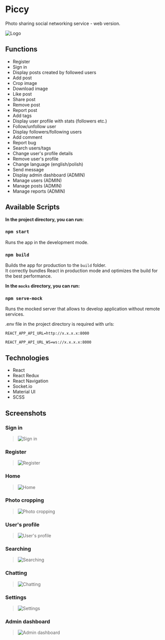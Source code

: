 # Piccy

Photo sharing social networking service - web version.

![Logo](https://github.com/mateooosh/piccy/assets/57798535/20a94e21-ed45-43b9-97ef-3ba5eca9e2e1)

## Functions

* Register
* Sign in
* Display posts created by followed users
* Add post
* Crop image
* Download image
* Like post
* Share post
* Remove post
* Report post
* Add tags
* Display user profile with stats (followers etc.)
* Follow/unfollow user
* Display followers/following users
* Add comment
* Report bug
* Search users/tags
* Change user's profile details
* Remove user's profile
* Change language (english/polish)
* Send message
* Display admin dashboard (ADMIN)
* Manage users (ADMIN)
* Manage posts (ADMIN)
* Manage reports (ADMIN)

## Available Scripts

**In the project directory, you can run:**

### `npm start`

Runs the app in the development mode.

### `npm build`

Builds the app for production to the `build` folder.\
It correctly bundles React in production mode and optimizes the build for the best performance.

**In the `mocks` directory, you can run:**

### `npm serve-mock`

Runs the mocked server that allows to develop application without remote services. 

.env file in the project directory is required with urls:

    REACT_APP_API_URL=http://x.x.x.x:8000

    REACT_APP_API_URL_WS=ws://x.x.x.x:8000


## Technologies

* React
* React Redux
* React Navigation
* Socket.io
* Material UI
* SCSS

## Screenshots

### Sign in

> ![Sign in](https://github.com/mateooosh/piccy/assets/57798535/6b54c7b0-e81f-4545-8142-c959ccc435a6)

### Register

> ![Register](https://github.com/mateooosh/piccy/assets/57798535/6db14ec1-1997-432b-8c57-fd4a1b073508)

### Home

> ![Home](https://github.com/mateooosh/piccy/assets/57798535/def86450-6d62-44eb-af90-a881506e103e)

### Photo cropping

> ![Photo cropping](https://github.com/mateooosh/piccy/assets/57798535/d460659d-c1dd-4a2c-b3fc-13ceffa60344)

### User's profile

> ![User's profile](https://github.com/mateooosh/piccy/assets/57798535/9bee6983-cba1-44c7-8571-86bcbb32afa6)

### Searching

> ![Searching](https://github.com/mateooosh/piccy/assets/57798535/95395356-7267-4b54-bfb8-31969686efac)

### Chatting

> ![Chatting](https://github.com/mateooosh/piccy/assets/57798535/3d14d99e-2af7-4bf6-bb87-b0ea1834af7b)

### Settings

> ![Settings](https://github.com/mateooosh/piccy/assets/57798535/3c0c7a40-2f1d-4480-b571-16cc74707546)

### Admin dashboard

> ![Admin dashboard](https://github.com/mateooosh/piccy/assets/57798535/9063529c-e875-4281-9f51-2ce8318cd873)
